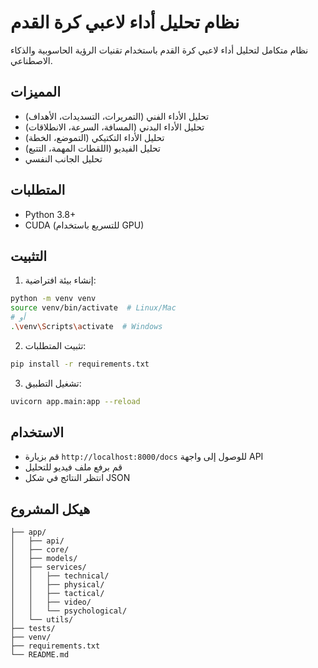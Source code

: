 # نظام تحليل أداء لاعبي كرة القدم

نظام متكامل لتحليل أداء لاعبي كرة القدم باستخدام تقنيات الرؤية الحاسوبية والذكاء الاصطناعي.

## المميزات
- تحليل الأداء الفني (التمريرات، التسديدات، الأهداف)
- تحليل الأداء البدني (المسافة، السرعة، الانطلاقات)
- تحليل الأداء التكتيكي (التموضع، الخطة)
- تحليل الفيديو (اللقطات المهمة، التتبع)
- تحليل الجانب النفسي

## المتطلبات
- Python 3.8+
- CUDA (للتسريع باستخدام GPU)

## التثبيت
1. إنشاء بيئة افتراضية:
```bash
python -m venv venv
source venv/bin/activate  # Linux/Mac
# أو
.\venv\Scripts\activate  # Windows
```

2. تثبيت المتطلبات:
```bash
pip install -r requirements.txt
```

3. تشغيل التطبيق:
```bash
uvicorn app.main:app --reload
```

## الاستخدام
- قم بزيارة `http://localhost:8000/docs` للوصول إلى واجهة API
- قم برفع ملف فيديو للتحليل
- انتظر النتائج في شكل JSON

## هيكل المشروع
```
├── app/
│   ├── api/
│   ├── core/
│   ├── models/
│   ├── services/
│   │   ├── technical/
│   │   ├── physical/
│   │   ├── tactical/
│   │   ├── video/
│   │   └── psychological/
│   └── utils/
├── tests/
├── venv/
├── requirements.txt
└── README.md
``` 